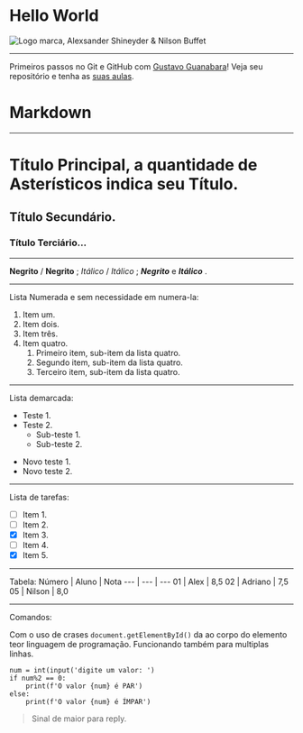 # Hello World
![Logo marca, Alexsander Shineyder & Nilson Buffet](https://github.com/SrShineyder/HelloWorld/assets/163458203/dda3ba63-547e-4263-ad84-6ebe206c32c8)
***
 Primeiros passos no Git e GitHub com [Gustavo Guanabara](http://gustavoguanabara.github.io)! Veja seu repositório e tenha as [suas aulas](https://www.youtube.com/c/CursoemV%C3%ADdeo).

 # Markdown
___

 # Título Principal, a quantidade de Asterísticos indica seu Título.
 ## Título Secundário.
 ### Título Terciário...
 ***
 **Negrito** / __Negrito__  ;  *Itálico* / _Itálico_  ;  __*Negrito*__ e __*Itálico*__  .
___

Lista Numerada e sem necessidade em numera-la:
1. Item um.
2. Item dois.
8. Item três.
9. Item quatro.
   1. Primeiro item, sub-item da lista quatro.
   2. Segundo item, sub-item da lista quatro.
   8. Terceiro item, sub-item da lista quatro.
   
***

Lista demarcada:
* Teste 1.
* Teste 2.
   * Sub-teste 1.
   * Sub-teste 2.
- Novo teste 1.
- Novo teste 2.

___

 Lista de tarefas:
 - [ ] Item 1.
 - [ ] Item 2.
 - [x] Item 3.
 - [ ] Item 4.
 - [x] Item 5.

***

Tabela:
Número | Aluno | Nota 
--- | --- | ---
01 | Alex | 8,5
02 | Adriano | 7,5
05 | Nilson | 8,0

___

Comandos:

Com o uso de crases `document.getElementById()` da ao corpo do elemento teor linguagem de programação. Funcionando também para multiplas linhas.
```
num = int(input('digite um valor: ')
if num%2 == 0:
    print(f'O valor {num} é PAR')
else:
    print(f'O valor {num} é ÍMPAR')
```
> Sinal de maior para reply.
